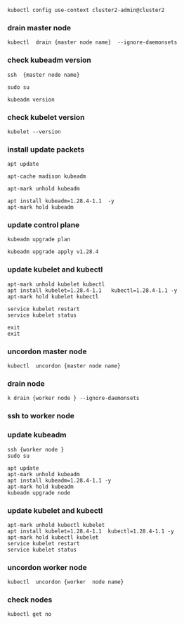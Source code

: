 ```
kubectl config use-context cluster2-admin@cluster2
```

### drain master node
````
kubectl  drain {master node name}  --ignore-daemonsets

````

### check kubeadm version

````
ssh  {master node name}

sudo su

kubeadm version

````

### check kubelet version
````
kubelet --version

````

###  install   update packets

````
apt update

apt-cache madison kubeadm

apt-mark unhold kubeadm

apt install kubeadm=1.28.4-1.1  -y
apt-mark hold kubeadm

````

### update control plane
````
kubeadm upgrade plan

kubeadm upgrade apply v1.28.4
````

### update kubelet and kubectl
````
apt-mark unhold kubelet kubectl
apt install kubelet=1.28.4-1.1   kubectl=1.28.4-1.1 -y
apt-mark hold kubelet kubectl

service kubelet restart
service kubelet status

exit
exit
````

### uncordon master node
````
kubectl  uncordon {master node name}
````


### drain node
````
k drain {worker node } --ignore-daemonsets
````

### ssh to worker node
### update kubeadm
`````
ssh {worker node }
sudo su

apt update
apt-mark unhold kubeadm
apt install kubeadm=1.28.4-1.1 -y
apt-mark hold kubeadm
kubeadm upgrade node
`````

### update kubelet and kubectl
````
apt-mark unhold kubectl kubelet
apt install kubelet=1.28.4-1.1  kubectl=1.28.4-1.1 -y
apt-mark hold kubectl kubelet
service kubelet restart
service kubelet status

````
### uncordon worker node
````
kubectl  uncordon {worker  node name}
````

### check nodes

````
kubectl get no
````
